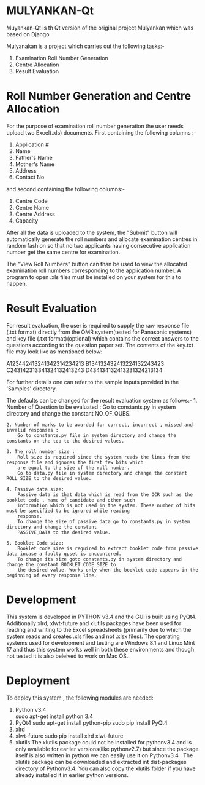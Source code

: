 # MULYANKAN-Qt
Muyankan-Qt is th Qt version of the original project Mulyankan which was based on Django

Mulyanakan is a project which carries out the following tasks:-
1. Examination Roll Number Generation 
2. Centre Allocation 
3. Result Evaluation 

# Roll Number Generation and Centre Allocation
For the purpose of examination roll number generation the user needs upload two Excel(.xls) documents. First containing
the following columns :-
  1. Application #
  2. Name
  3. Father's Name
  4. Mother's Name
  5. Address
  6. Contact No
  
and second containing the following columns:-
 
  1. Centre Code
  2. Centre Name
  3. Centre Address
  4. Capacity

After all the data is uploaded to the system, the "Submit" button will automatically generate the roll numbers and 
allocate examination centres in random fashion so that no two applicants having consecutive application number 
get the same centre for examination.

The "View Roll Numbers" button can than be used to view the allocated examination roll numbers corresponding to the 
application number. A program to open .xls files must be installed on your system for this to happen.

# Result Evaluation
For result evaluation, the user is required to supply the raw response file (.txt format) directly from the OMR 
system(tested for Panasonic systems) and key file (.txt format)(optional) which contains the correct answers to 
the questions according to the question paper set. The contents of the key.txt file may look like as mentioned below:

  A123442413241342314234213
  B134132432413224132243423
  C243142313341324132413243
  D434134132413231324213134
  
For further details one can refer to the sample inputs provided in the 'Samples' directory.

The defaults can be changed for the result evaluation system as follows:-
	1. Number of Question to be evaluated : 
		Go to constants.py in system directory and change the constant NO_OF_QUES.
		
	2. Number of marks to be awarded for correct, incorrect , missed and invalid responses :
		Go to constants.py file in system directory and change the constants on the top to the desired values.
	
	3. The roll number size :
		Roll size is required since the system reads the lines from the response file and ignores the first few bits which
		are equal to the size of the roll number.
		Go to data.py file in system directory and change the constant ROLL_SIZE to the desired value.
	
	4. Passive data size:
		Passive data is that data which is read from the OCR such as the booklet code , name of candidate and other such 
		information which is not used in the system. These number of bits must be specified to be ignored while reading 
		response.
		To change the size of passive data go to constants.py in system directory and change the constant
		PASSIVE_DATA to the desired value.
	
	5. Booklet Code size:
		Booklet code size is required to extract booklet code from passive data incase a faulty qpset is encountered.
		To change its size goto constants.py in system directory and change the constant BOOKLET_CODE_SIZE to
		the desired value. Works only when the booklet code appears in the beginning of every response line.
	
# Development
This system is developed in PYTHON v3.4 and the GUI is built using PyQt4.
Additionally xlrd, xlwt-future and xlutils packages have been used for reading and writing to the Excel spreadsheets (primarily due
to which the system reads and creates .xls files and not .xlsx files).
The operating systems used for development and testing are Windows 8.1 and Linux Mint 17 and thus this system works 
well in both these environments and though not tested it is also beleived to work on Mac OS.

# Deployment
To deploy this system , the following modules are needed:
1. Python v3.4  
        sudo apt-get install python 3.4
2. PyQt4
        sudo apt-get install python-pip
        sudo pip install PyQt4
3. xlrd        
4. xlwt-future
		sudo pip install xlrd xlwt-future
5. xlutils
	The xlutils package could not be installed for pythonv3.4 and is only available for earlier versions(like pythonv2.7) but since
	the package itself is also written in python we can easily use it on Pythonv3.4 . The xlutils package can be downloaded and extracted
	int dist-packages directory of Pythonv3.4. You can also copy the xlutils folder if you have already installed it in earlier python 
	versions.

